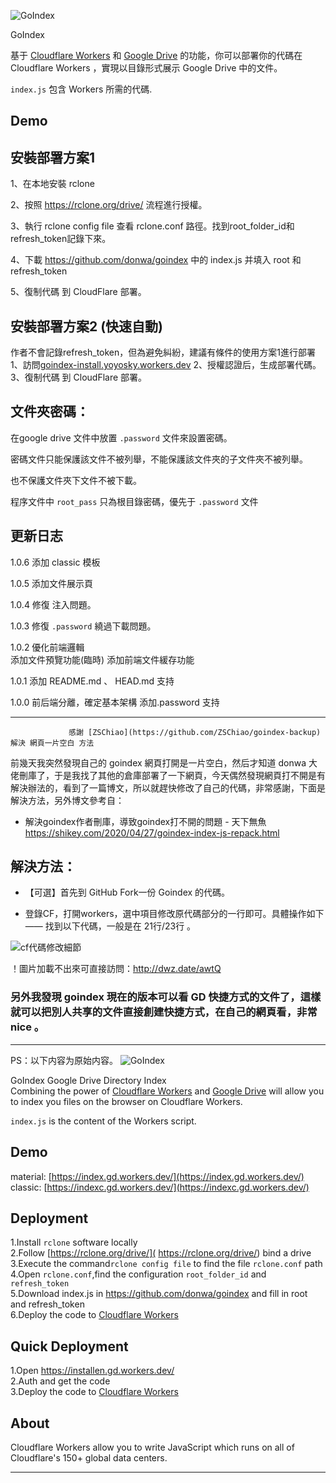 ![GoIndex](https://raw.githubusercontent.com/jacksonyoyo/goindex-backup/master/themes/logo.png)  

GoIndex

基于 [Cloudflare Workers](https://workers.cloudflare.com/) 和 [Google Drive](https://www.google.com/drive/) 的功能，你可以部署你的代碼在 Cloudflare Workers ，實現以目錄形式展示 Google Drive 中的文件。

`index.js` 包含 Workers 所需的代碼.  

## Demo



## 安裝部署方案1
1、在本地安裝 rclone

2、按照 https://rclone.org/drive/ 流程進行授權。

3、執行 rclone config file 查看 rclone.conf 路徑。找到root_folder_id和refresh_token記錄下來。

4、下載 https://github.com/donwa/goindex 中的 index.js  并填入 root 和 refresh_token

5、復制代碼 到 CloudFlare 部署。


## 安裝部署方案2 (快速自動)

作者不會記錄refresh_token，但為避免糾紛，建議有條件的使用方案1進行部署
1、訪問[goindex-install.yoyosky.workers.dev](https://goindex-install.yoyosky.workers.dev/) 
2、授權認證后，生成部署代碼。
3、復制代碼 到 CloudFlare 部署。  
## 文件夾密碼：
在google drive 文件中放置 `.password` 文件來設置密碼。  

密碼文件只能保護該文件不被列舉，不能保護該文件夾的子文件夾不被列舉。

也不保護文件夾下文件不被下載。

程序文件中 `root_pass` 只為根目錄密碼，優先于 `.password` 文件

## 更新日志

1.0.6
添加 classic 模板

1.0.5
添加文件展示頁

1.0.4
修復 注入問題。

1.0.3
修復 `.password` 繞過下載問題。

1.0.2 
優化前端邏輯  
添加文件預覽功能(臨時) 
添加前端文件緩存功能 

1.0.1
添加 README.md 、 HEAD.md 支持

1.0.0
前后端分離，確定基本架構 
添加.password 支持 

***************************************************************************************************************

                 感謝 [ZSChiao](https://github.com/ZSChiao/goindex-backup) 解決 網頁一片空白 方法                

前幾天我突然發現自己的 goindex 網頁打開是一片空白，然后才知道 donwa 大佬刪庫了，于是我找了其他的倉庫部署了一下網頁，今天偶然發現網頁打不開是有解決辦法的，看到了一篇博文，所以就趕快修改了自己的代碼，非常感謝，下面是解決方法，另外博文參考自：

- 解決goindex作者刪庫，導致goindex打不開的問題 - 天下無魚  https://shikey.com/2020/04/27/goindex-index-js-repack.html

## 解決方法：

- 【可選】首先到 GitHub Fork一份 Goindex 的代碼。

- 登錄CF，打開workers，選中項目修改原代碼部分的一行即可。具體操作如下 —— 找到以下代碼，一般是在 21行/23行 。



![cf代碼修改細節](https://ae01.alicdn.com/kf/U324911b4bfea4f5bbd01d83026575b51d.png)


！圖片加載不出來可直接訪問：http://dwz.date/awtQ



### 另外我發現 goindex 現在的版本可以看 GD 快捷方式的文件了，這樣就可以把別人共享的文件直接創建快捷方式，在自己的網頁看，非常 nice 。  


***************************************************************************************************************

PS：以下内容为原始内容。
![GoIndex](https://raw.githubusercontent.com/donwa/goindex/master/themes/logo.png)  
  
GoIndex
Google Drive Directory Index  
Combining the power of [Cloudflare Workers](https://workers.cloudflare.com/) and [Google Drive](https://www.google.com/drive/) will allow you to index you files on the browser on Cloudflare Workers.    

`index.js` is the content of the Workers script.  

## Demo  
material: [https://index.gd.workers.dev/](https://index.gd.workers.dev/)  
classic: [https://indexc.gd.workers.dev/](https://indexc.gd.workers.dev/)  

## Deployment  
1.Install `rclone` software locally  
2.Follow [https://rclone.org/drive/]( https://rclone.org/drive/) bind a drive  
3.Execute the command`rclone config file` to find the file `rclone.conf` path  
4.Open `rclone.conf`,find the configuration `root_folder_id` and `refresh_token`  
5.Download index.js in https://github.com/donwa/goindex and fill in root and refresh_token  
6.Deploy the code to [Cloudflare Workers](https://www.cloudflare.com/)

## Quick Deployment  
1.Open https://installen.gd.workers.dev/  
2.Auth and get the code  
3.Deploy the code to [Cloudflare Workers](https://www.cloudflare.com/)  

## About  
Cloudflare Workers allow you to write JavaScript which runs on all of Cloudflare's 150+ global data centers.  

*********************************************************************************************************************************

